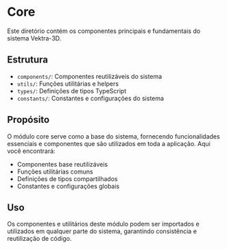 # Core

Este diretório contém os componentes principais e fundamentais do sistema Vektra-3D.

## Estrutura

- `components/`: Componentes reutilizáveis do sistema
- `utils/`: Funções utilitárias e helpers
- `types/`: Definições de tipos TypeScript
- `constants/`: Constantes e configurações do sistema

## Propósito

O módulo core serve como a base do sistema, fornecendo funcionalidades essenciais e componentes que são utilizados em toda a aplicação. Aqui você encontrará:

- Componentes base reutilizáveis
- Funções utilitárias comuns
- Definições de tipos compartilhados
- Constantes e configurações globais

## Uso

Os componentes e utilitários deste módulo podem ser importados e utilizados em qualquer parte do sistema, garantindo consistência e reutilização de código. 